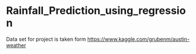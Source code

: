 # Rainfall_Prediction_using_regression
Data set for project is taken form https://www.kaggle.com/grubenm/austin-weather
